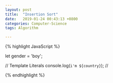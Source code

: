 ```yaml
---
layout: post
title:  "Insertion Sort"
date:   2019-01-24 00:43:13 +0800
categories: Computer-Science
tags: Algorithm

---
```



{% highlight JavaScript %}

let gender = 'boy';

// Template Literals
console.log(`i'm ${country}`); // 

{% endhighlight %}





